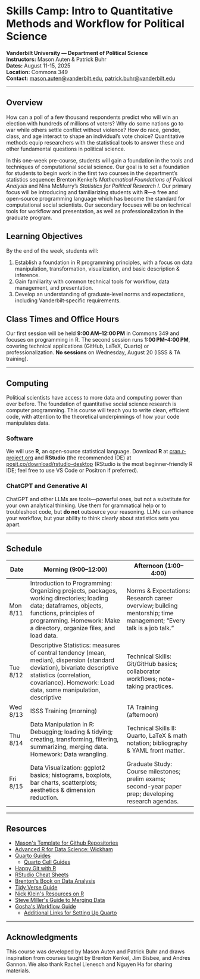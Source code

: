 # Skills Camp: Intro to Quantitative Methods and Workflow for Political Science

**Vanderbilt University — Department of Political Science**\
**Instructors:** Mason Auten & Patrick Buhr\
**Dates:** August 11-15, 2025\
**Location:** Commons 349\
**Contact:** [mason.auten\@vanderbilt.edu](mailto:mason.auten@vanderbilt.edu), [patrick.buhr\@vanderbilt.edu](mailto:patrick.buhr@vanderbilt.edu)

------------------------------------------------------------------------

## Overview

How can a poll of a few thousand respondents predict who will win an election with hundreds of millions of voters? Why do some nations go to war while others settle conflict without violence? How do race, gender, class, and age interact to shape an individual’s vote choice? Quantitative methods equip researchers with the statistical tools to answer these and other fundamental questions in political science.

In this one-week pre-course, students will gain a foundation in the tools and techniques of computational social science. Our goal is to set a foundation for students to begin work in the first two courses in the department’s statistics sequence: Brenton Kenkel’s *Mathematical Foundations of Political Analysis* and Nina McMurry’s *Statistics for Political Research I*. Our primary focus will be introducing and familiarizing students with **R**—a free and open-source programming language which has become the standard for computational social scientists. Our secondary focuses will be on technical tools for workflow and presentation, as well as professionalization in the graduate program.

## Learning Objectives

By the end of the week, students will:

1.  Establish a foundation in R programming principles, with a focus on data manipulation, transformation, visualization, and basic description & inference.
2.  Gain familiarity with common technical tools for workflow, data management, and presentation.
3.  Develop an understanding of graduate‐level norms and expectations, including Vanderbilt‐specific requirements.

## Class Times and Office Hours

Our first session will be held **9:00 AM–12:00 PM** in Commons 349 and focuses on programming in R. The second session runs **1:00 PM–4:00 PM**, covering technical applications (GitHub, LaTeX, Quarto) or professionalization. **No sessions** on Wednesday, August 20 (ISSS & TA training).

------------------------------------------------------------------------

## Computing

Political scientists have access to more data and computing power than ever before. The foundation of quantitative social science research is computer programming. This course will teach you to write clean, efficient code, with attention to the theoretical underpinnings of how your code manipulates data.

### Software

We will use **R**, an open‐source statistical language. Download **R** at [cran.r-project.org](https://cran.r-project.org) and **RStudio** (the recommended IDE) at [posit.co/download/rstudio-desktop](https://posit.co/download/rstudio-desktop) (RStudio is the most beginner‐friendly R IDE; feel free to use VS Code or Positron if preferred).

### ChatGPT and Generative AI

ChatGPT and other LLMs are tools—powerful ones, but not a substitute for your own analytical thinking. Use them for grammatical help or to troubleshoot code, but **do not** outsource your reasoning. LLMs can enhance your workflow, but your ability to think clearly about statistics sets you apart.

------------------------------------------------------------------------

## Schedule

| Date | Morning (9:00–12:00) | Afternoon (1:00–4:00) |
|-----------------|---------------------------------|----------------------|
| Mon 8/11 | Introduction to Programming: Organizing projects, packages, working directories; loading data; dataframes, objects, functions, principles of programming. Homework: Make a directory, organize files, and load data. | Norms & Expectations: Research career overview; building mentorship; time management; “Every talk is a job talk.” |
| Tue 8/12 | Descriptive Statistics: measures of central tendency (mean, median), dispersion (standard deviation), bivariate descriptive statistics (correlation, covariance). Homework: Load data, some manipulation, descriptive | Technical Skills: Git/GitHub basics; collaborator workflows; note-taking practices. |
| Wed 8/13 | ISSS Training (morning) | TA Training (afternoon) |
| Thu 8/14 | Data Manipulation in R: Debugging; loading & tidying; creating, transforming, filtering, summarizing, merging data. Homework: Data wrangling. | Technical Skills II: Quarto, LaTeX & math notation; bibliography & YAML front matter. |
| Fri 8/15 | Data Visualization: ggplot2 basics; histograms, boxplots, bar charts, scatterplots; aesthetics & dimension reduction. | Graduate Study: Course milestones; prelim exams; second-year paper prep; developing research agendas. |

------------------------------------------------------------------------

## Resources

-   [Mason's Template for Github Repositories](https://github.com/Mason-auten/general_template)
-   [Advanced R for Data Science: Wickham](https://r4ds.hadley.nz/)
-   [Quarto Guides](https://quarto.org/docs/guide/)
    -   [Quarto Cell Guides](https://quarto.org/docs/reference/cells/cells-knitr.html)
-   [Happy Git with R](https://happygitwithr.com/)
-   [RStudio Cheat Sheets](https://posit.co/resources/cheatsheets/)
-   [Brenton's Book on Data Analysis](https://bkenkel.com/pdaps/index.html)
-   [Tidy Verse Guide](https://style.tidyverse.org/index.html)
-   [Nick Klein's Resources on R](https://nickchk.com/econometrics.html#r-resources)
-   [Steve Miller's Guide to Merging Data](https://svmiller.com/blog/2021/01/a-tutorial-on-the-join-family-in-r/#myadvice)
-   [Gosha's Workflow Guide](https://github.com/gerasy1987/workflow_workshop)
    -   [Additional Links for Setting Up Quarto](https://github.com/gerasy1987/dotfiles)

------------------------------------------------------------------------

## Acknowledgments

This course was developed by Mason Auten and Patrick Buhr and draws inspiration from courses taught by Brenton Kenkel, Jim Bisbee, and Andres Gannon. We also thank Rachel Lienesch and Nguyen Ha for sharing materials. 
